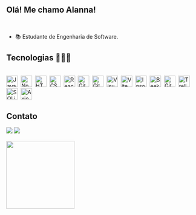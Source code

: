 ## Olá! Me chamo Alanna! 
<div style="display: inline_block"><br>

- 📚 Estudante de Engenharia de Software.


## Tecnologias 👩🏻‍💻

<div style="display: inline_block"><br>
  <img src="https://img.shields.io/badge/-JavaScript-05122A?style=flat&logo=javascript" height="30" alt="JavaScript">&nbsp;
  <img src="https://img.shields.io/badge/-Node.js-05122A?style=flat&logo=node.js" height="30" alt="Node.js">&nbsp;
  <img src="https://img.shields.io/badge/-HTML-05122A?style=flat&logo=HTML5" height="30" alt="HTML">&nbsp;
  <img src="https://img.shields.io/badge/-CSS-05122A?style=flat&logo=CSS3&logoColor=1572B6" height="30" alt="CSS">&nbsp;
  <img src="https://img.shields.io/badge/-React-05122A?style=flat&logo=react" height="30" alt="React">&nbsp;
  <img src="https://img.shields.io/badge/-Git-05122A?style=flat&logo=git" height="30" alt="Git">&nbsp;
  <img src="https://img.shields.io/badge/-GitHub-05122A?style=flat&logo=github" height="30" alt="GitHub">&nbsp;
  <img src="https://img.shields.io/badge/-Visual%20Studio%20Code-05122A?style=flat&logo=visual-studio-code&logoColor=007ACC" height="30" alt="Visual Studio Code">&nbsp;
  <img src="https://img.shields.io/badge/-Vite-05122A?style=flat&logo=vite" height="30" alt="Vite">&nbsp;
  <img src="https://img.shields.io/badge/-Insomnia-05122A?style=flat&logo=insomnia" height="30" alt="Insomnia">&nbsp;
  <img src="https://img.shields.io/badge/-Beekeeper%20Studio-05122A?style=flat&logo=beekeeperstudio" height="30" alt="Beekeeper Studio">&nbsp;
  <img src="https://img.shields.io/badge/-GitHub%20Desktop-05122A?style=flat&logo=github-desktop" height="30" alt="GitHub Desktop">&nbsp;
  <img src="https://img.shields.io/badge/-Trello-05122A?style=flat&logo=trello" height="30" alt="Trello">&nbsp;
  <img src="https://img.shields.io/badge/-SQLite-05122A?style=flat&logo=sqlite" height="30" alt="SQLite">&nbsp;
  <img src="https://img.shields.io/badge/-Axios-05122A?style=flat&logo=axios" height="30" alt="Axios">&nbsp;
</div>


## Contato 
  <div> 
  <a href = "mailto:alannacostas55@gmail.com"><img src="https://img.shields.io/badge/Gmail-D14836?style=for-the-badge&logo=gmail&logoColor=white" target="_blank"></a>
 <a href="https://www.linkedin.com/in/alanna-silva-62050a263/" target="_blank"><img src="https://img.shields.io/badge/-LinkedIn-%230077B5?style=for-the-badge&logo=linkedin&logoColor=white" target="_blank"></a> 
 <div style="display: inline_block"><br>
    
<div>
 <img height="180em" src="https://github-readme-stats.vercel.app/api/top-langs/?username=AlannaaSilva&layout=compact&langs_count=7&theme=radical"/>
</div>

<!--
